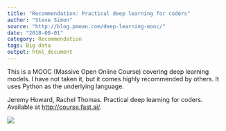 ```yaml
---
title: "Recommendation: Practical deep learning for coders"
author: "Steve Simon"
source: "http://blog.pmean.com/deep-learning-mooc/"
date: "2018-08-01"
category: Recommendation
tags: Big data
output: html_document
---
```


This is a MOOC (Massive Open Online Course) covering deep learning
models. I have not taken it, but it comes highly recommended by others.
It uses Python as the underlying language.

<!---More--->

Jeremy Howard, Rachel Thomas. Practical deep learning for coders.
Available at <http://course.fast.ai/>.

![](http://www.pmean.com/images/images/18/deep-learning-mooc01.png)




